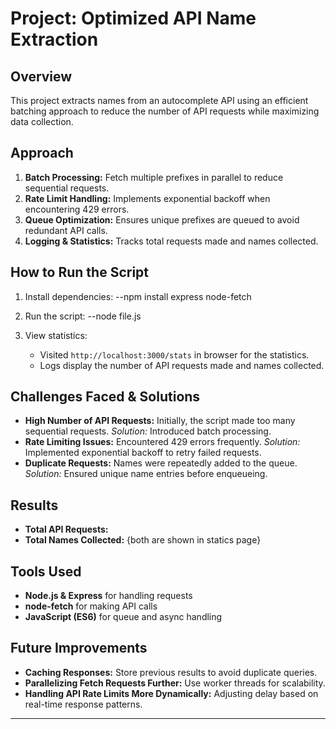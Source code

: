 # Project: Optimized API Name Extraction

## Overview
This project extracts names from an autocomplete API using an efficient batching approach to reduce the number of API requests while maximizing data collection.

## Approach
1. **Batch Processing:** Fetch multiple prefixes in parallel to reduce sequential requests.
2. **Rate Limit Handling:** Implements exponential backoff when encountering 429 errors.
3. **Queue Optimization:** Ensures unique prefixes are queued to avoid redundant API calls.
4. **Logging & Statistics:** Tracks total requests made and names collected.

## How to Run the Script
1. Install dependencies:
   --npm install express node-fetch
  
2. Run the script:
   --node file.js
   
3. View statistics:
   - Visited `http://localhost:3000/stats` in browser for the statistics.
   - Logs display the number of API requests made and names collected.

## Challenges Faced & Solutions
- **High Number of API Requests:** Initially, the script made too many sequential requests. *Solution:* Introduced batch processing.
- **Rate Limiting Issues:** Encountered 429 errors frequently. *Solution:* Implemented exponential backoff to retry failed requests.
- **Duplicate Requests:** Names were repeatedly added to the queue. *Solution:* Ensured unique name entries before enqueueing.

## Results
- **Total API Requests:**  
- **Total Names Collected:**
  {both are shown in statics page} 

## Tools Used
- **Node.js & Express** for handling requests
- **node-fetch** for making API calls
- **JavaScript (ES6)** for queue and async handling

## Future Improvements
- **Caching Responses:** Store previous results to avoid duplicate queries.
- **Parallelizing Fetch Requests Further:** Use worker threads for scalability.
- **Handling API Rate Limits More Dynamically:** Adjusting delay based on real-time response patterns.

---

 

